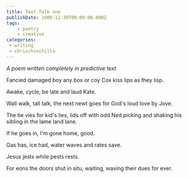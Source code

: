 ```yaml
---
title: Text Talk one
publishDate: 2008-12-30T00:00:00.000Z
tags:
    - poetry
    - creative
categories:
 - writing
 - chrischinchilla
---
```


_A poem written completely in predictive text_

Fancied damaged boy any box or coy Cox kiss lips as they lisp.

Awake, cycle, be late and laud Kate.

Wall walk, tall talk, the next newt goes for God's loud love by Jove.

The tie vies for kid's lies, lids off with odd Ned picking and shaking his sibling in the lame land lane.

If he goes in, I'm gone home, good.

Gas has, ice had, water waves and rates save.

Jesus jests while pests rests.

For eons the doors shut in situ, waiting, waving their dues for ever.
